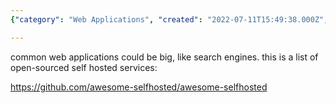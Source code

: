```yaml
---
{"category": "Web Applications", "created": "2022-07-11T15:49:38.000Z", "date": "2022-07-11 15:49:38", "description": "This article delves into the world of self-hosted web applications, offering a comprehensive list of open-source options like search engines. It empowers readers to explore and choose from various alternatives that suit their needs and preferences.", "modified": "2022-08-18T16:23:47.308Z", "tags": ["network", "self-hosted", "stub", "webapp"], "title": "Self hosted web applications"}

---
```


common web applications could be big, like search engines. this is a list of open-sourced self hosted services:

https://github.com/awesome-selfhosted/awesome-selfhosted

